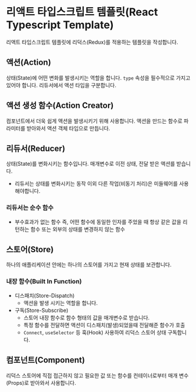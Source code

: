 # 리액트 타입스크립트 템플릿(React Typescript Template)

리액트 타입스크립트 템플릿에 리덕스(Redux)를 적용하는 템플릿을 작성합니다.

## 액션(Action)

상태(State)에 어떤 변화를 발생시키는 역할을 합니다.
`type` 속성을 필수적으로 가지고 있어야 합니다.
리듀서에서 액션 타입을 구분합니다.

## 액션 생성 함수(Action Creator)

컴포넌트에서 더욱 쉽게 액션을 발생시키기 위해 사용합니다.
액션을 만드는 함수로 파라미터를 받아와서 액션 객체 타입으로 만듭니다.

## 리듀서(Reducer)

상태(State)를 변화시키는 함수입니다. 매개변수로 이전 상태, 전달 받은 액션를 받습니다.

* 리듀서는 상태를 변화시키는 동작 이외 다른 작업(비동기 처리)은 미들웨어를 사용해야합니다.

### 리듀서는 순수 함수

* 부수효과가 없는 함수 즉, 어떤 함수에 동일한 인자를 주었을 때 항상 같은 값을 리턴하는 함수
또는 외부의 상태를 변경하지 않는 함수

## 스토어(Store)

하나의 애플리케이션 안에는 하나의 스토어를 가지고 현재 상태를 보관합니다.  

### 내장 함수(Built In Function)

* 디스패치(Store-Dispatch)
  * 액션을 발생 시키는 역할을 합니다.
* 구독(Store-Subscribe)
  * 스토어 내장 함수로 함수 형태의 값을 매개변수로 받습니다.
  * 특정 함수를 전달하면 액션이 디스패치(발생)되었을때 전달해준 함수가 호출
  * `Connect`, `useSelector` 등 훅(Hook) 사용하여 리덕스 스토어 상태 구독합니다.

## 컴포넌트(Component)

리덕스 스토어에 직접 접근하지 않고 필요한 값 또는 함수를 컨테이너로부터 매개 변수(Props)로 받아와서 사용합니다.
